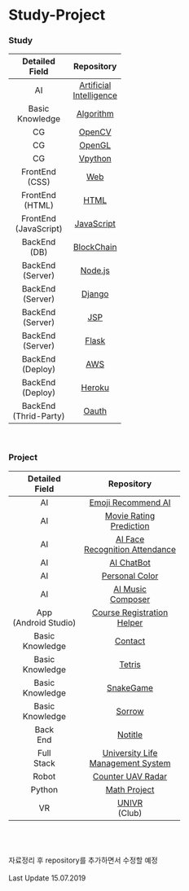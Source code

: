 # Study-Project


### Study
|Detailed<br>Field|Repository|
|:--:|:--:|
|AI|[Artificial<br>Intelligence](https://github.com/study-artificial-intelligence/Artificial-Intelligence)|
|Basic<br>Knowledge|[Algorithm](https://github.com/kimkyeongnam/STUDY_Algorithm)|
|CG|[OpenCV](https://github.com/study-graphic/OpenCV)|
|CG|[OpenGL](https://github.com/study-graphic/OpenGL)|
|CG|[Vpython](https://github.com/study-graphic/Vpython)|
|FrontEnd<br>(CSS)|[Web](https://github.com/kimkyeongnam/STUDY_Web)|
|FrontEnd<br>(HTML)|[HTML](https://github.com/study-front-back/HTML)|
|FrontEnd<br>(JavaScript)|[JavaScript](https://github.com/study-front-back/JavaScript)|
|BackEnd<br>(DB)|[BlockChain](https://github.com/kimkyeongnam/BlockChain)|
|BackEnd<br>(Server)|[Node.js](https://github.com/study-front-back/Node.js)|
|BackEnd<br>(Server)|[Django](https://github.com/study-front-back/Django)|
|BackEnd<br>(Server)|[JSP](https://github.com/study-front-back/JSP)|
|BackEnd<br>(Server)|[Flask](https://github.com/study-front-back/Flask)|
|BackEnd<br>(Deploy)|[AWS](https://github.com/study-front-back/AWS)|
|BackEnd<br>(Deploy)|[Heroku](https://github.com/study-front-back/Heroku)|
|BackEnd<br>(Thrid-Party)|[Oauth](https://github.com/study-front-back/OAuth)|
<br>

### Project
|Detailed<br>Field|Repository|
|:--:|:--:|
|AI|[Emoji Recommend AI](https://github.com/sejongresearch/EmojiRecommend)|
|AI|[Movie Rating<br>Prediction](https://github.com/study-artificial-intelligence/Movie-Rating-Prediction)|
|AI|[AI Face<br>Recognition Attendance](https://github.com/study-artificial-intelligence/AI-Face-Recognition-Attendance)|
|AI|[AI ChatBot](https://github.com/min942773/SejongHackathon)|
|AI|[Personal Color](https://github.com/kimkyeongnam/Personal-Color)|
|AI|[AI Music<br>Composer](https://github.com/study-artificial-intelligence/AI-Music-Composer)|
|App<br>(Android Studio)|[Course Registration<br>Helper](https://github.com/study-application/Course-Registration-Helper)|
|Basic<br>Knowledge|[Contact](https://github.com/kimkyeongnam/Contact-Program-Project)|
|Basic<br>Knowledge|[Tetris](https://github.com/kimkyeongnam/Tetris)|
|Basic<br>Knowledge|[SnakeGame](https://github.com/kimkyeongnam/OSS-SnakeGame)|
|Basic<br>Knowledge|[Sorrow](https://github.com/melisdiary/SW-Basic-Design)|
|Back<br>End|[Notitle](https://github.com/kimkyeongnam/D2-Campus-Fest)|
|Full<br>Stack|[University Life<br>Management System](https://github.com/study-front-back/University_Life_Management_System)|
|Robot|[Counter UAV Radar](https://github.com/seonghapark/cuav)|
|Python|[Math Project](https://github.com/kimkyeongnam/PROJECT_Math-AI)|
|VR|[UNIVR](https://github.com/sejongunivr)<br>(Club)|

<br><br><br>
자료정리 후 repository를 추가하면서 수정할 예정  
<br>Last Update 15.07.2019
